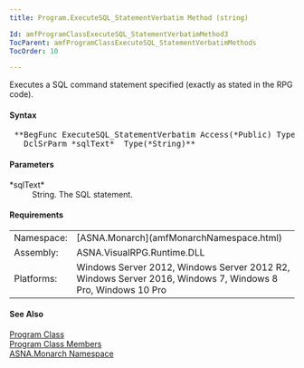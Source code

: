 ```yaml
---
title: Program.ExecuteSQL_StatementVerbatim Method (string)

Id: amfProgramClassExecuteSQL_StatementVerbatimMethod3
TocParent: amfProgramClassExecuteSQL_StatementVerbatimMethods
TocOrder: 10

---
```


Executes a SQL command statement specified (exactly as stated in the RPG code).
<!-- start -->

#### Syntax
<pre class="prettyprint"> **BegFunc ExecuteSQL_StatementVerbatim Access(*Public) Type(void)
   DclSrParm *sqlText*  Type(*String)** </pre>

#### Parameters
<dl>
        <dt>
 *sqlText* 
        </dt>
        <dd>String. The SQL statement.</dd>
</dl>

<!-- -->

 <!-- start -->

#### Requirements
<table class="dttable" cellspacing="0" cellpadding="4" width="60%">
           <colgroup>
            <col width="15%" style="font-weight:bold" />
            <col width="85%" />
          </colgroup>
          <tr>
            <td>Namespace:</td>
            <td>[ASNA.Monarch](amfMonarchNamespace.html)</td>
          </tr>
          <tr>
            <td>Assembly:</td>
            <td>ASNA.VisualRPG.Runtime.DLL</td>
          </tr>
         <tr>
            <td>Platforms:</td>
            <td> Windows Server 2012, Windows Server 2012 R2, Windows Server 2016, Windows 7, Windows 8 Pro, Windows 10 Pro</td>
         </tr>
</table>

<!-- end -->

#### See Also
[Program Class](amfProgramClass.html) <br /> [Program Class Members](amfProgramClassMembers.html) <br /> [ASNA.Monarch Namespace](amfMonarchNamespace.html) 

